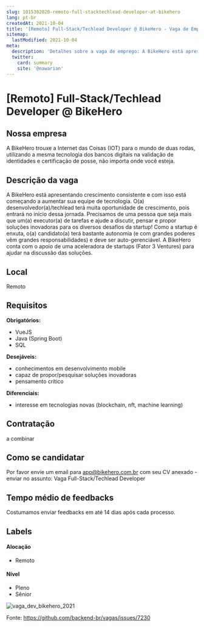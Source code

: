 ```yaml
---
slug: 1015302020-remoto-full-stacktechlead-developer-at-bikehero
lang: pt-br
createdAt: 2021-10-04
title: '[Remoto] Full-Stack/Techlead Developer @ BikeHero - Vaga de Emprego'
sitemap:
  lastModified: 2021-10-04
meta:
  description: 'Detalhes sobre a vaga de emprego: A BikeHero está apresentando crescimento consistente e com isso está começando a aumentar sua equipe de tecnologia. O(a) desenvolvedor(a)/techlead terá muita oportunidade de crescimento, pois entrará no início dessa jornada. Precisamos de uma pessoa que seja mais que um(a) executor(a) de tarefas e ajude a discutir, pensar e propor soluções inovadoras para os diversos desafios da startup! Como a startup é enxuta, o(a) candidato(a) terá bastante autonomia (e com grandes poderes vêm grandes responsabilidades) e deve ser auto-gerenciável. A BikeHero conta com o apoio de uma aceleradora de startups (Fator 3 Ventures) para ajudar na discussão das soluções.'
  twitter:
    card: summary
    site: '@nawarian'
---
```


# [Remoto] Full-Stack/Techlead Developer @ BikeHero

<!-- 
==================================================
POR FAVOR, SÓ POSTE SE A VAGA FOR PARA FRONT-END!

!!! Temos 4 regrinhas básicas: https://git.io/JG3Z9 !!!

Não faça distinção de gênero no título da vaga.

Use: "Front-End Developer" ao invés de 
"Desenvolvedor Front-End" \o/

Exemplo: `[São Paulo] Front-End Developer na NOME DA EMPRESA`
==================================================
-->

<!--
==================================================
Caso a vaga for remoto durante a pandemia deixar a linha abaixo
==================================================
-->

## Nossa empresa

A BikeHero trouxe a Internet das Coisas (IOT) para o mundo de duas rodas, utilizando a mesma tecnologia dos bancos digitais na validação de identidades e certificação de posse, não importa onde você esteja.

## Descrição da vaga

A BikeHero está apresentando crescimento consistente e com isso está começando a aumentar sua equipe de tecnologia. O(a) desenvolvedor(a)/techlead terá muita oportunidade de crescimento, pois entrará no início dessa jornada. Precisamos de uma pessoa que seja mais que um(a) executor(a) de tarefas e ajude a discutir, pensar e propor soluções inovadoras para os diversos desafios da startup!
Como a startup é enxuta, o(a) candidato(a) terá bastante autonomia (e com grandes poderes vêm grandes responsabilidades) e deve ser auto-gerenciável.
A BikeHero conta com o apoio de uma aceleradora de startups (Fator 3 Ventures) para ajudar na discussão das soluções.

## Local

Remoto

## Requisitos

**Obrigatórios:**
- VueJS
- Java (Spring Boot)
- SQL

**Desejáveis:**
- conhecimentos em desenvolvimento mobile
- capaz de propor/pesquisar soluções inovadoras
- pensamento crítico

**Diferenciais:**
- interesse em tecnologias novas (blockchain, nft, machine learning)

## Contratação

a combinar

## Como se candidatar

Por favor envie um email para app@bikehero.com.br com seu CV anexado - enviar no assunto: Vaga Full-Stack/Techlead Developer

## Tempo médio de feedbacks

Costumamos enviar feedbacks em até 14 dias após cada processo.

## Labels
<!-- retire os labels que não fazem sentido à vaga -->

#### Alocação
- Remoto

#### Nível
- Pleno
- Sênior

![vaga_dev_bikehero_2021](https://user-images.githubusercontent.com/57358412/135872381-f50abe4b-459c-4f88-95a5-32205fd9b2e3.png)

Fonte: https://github.com/backend-br/vagas/issues/7230